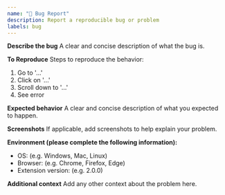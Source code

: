 ```yaml
---
name: "🐞 Bug Report"
description: Report a reproducible bug or problem
labels: bug
---
```


**Describe the bug**
A clear and concise description of what the bug is.

**To Reproduce**
Steps to reproduce the behavior:
1. Go to '...'
2. Click on '...'
3. Scroll down to '...'
4. See error

**Expected behavior**
A clear and concise description of what you expected to happen.

**Screenshots**
If applicable, add screenshots to help explain your problem.

**Environment (please complete the following information):**
- OS: (e.g. Windows, Mac, Linux)
- Browser: (e.g. Chrome, Firefox, Edge)
- Extension version: (e.g. 2.0.0)

**Additional context**
Add any other context about the problem here.
